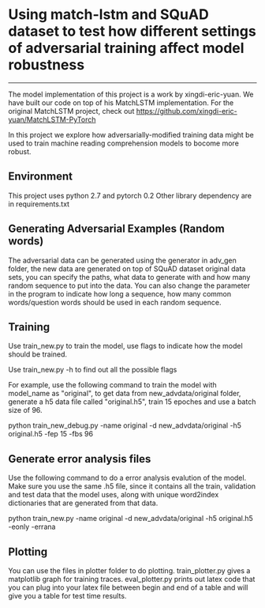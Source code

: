 # Using match-lstm and SQuAD dataset to test how different settings of adversarial training affect model robustness
--------------------------------------------------------------------------------
The model implementation of this project is a work by xingdi-eric-yuan. We have built our code on top of his MatchLSTM implementation.
For the original MatchLSTM project, check out https://github.com/xingdi-eric-yuan/MatchLSTM-PyTorch

In this project we explore how adversarially-modified training data might be used to train machine reading comprehension models to bocome more robust.

## Environment
This project uses python 2.7 and pytorch 0.2
Other library dependency are in requirements.txt

## Generating Adversarial Examples (Random words)

The adversarial data can be generated using the generator in adv_gen folder, the new data are generated on top of SQuAD dataset original data sets, you can specify the paths, what data to generate with and how many random sequence to put into the data. You can also change the parameter in the program to indicate how long a sequence, how many common words/question words should be used in each random sequence.

## Training

Use train_new.py to train the model, use flags to indicate how the model should be trained.

Use train_new.py -h to find out all the possible flags

For example, use the following command to train the model with model_name as "original", to get data from new_advdata/original folder, generate a h5 data file called "original.h5", train 15 epoches and use a batch size of 96.

python train_new_debug.py -name original -d new_advdata/original -h5 original.h5 -fep 15 -fbs 96

## Generate error analysis files

Use the following command to do a error analysis evalution of the model. Make sure you use the same .h5 file, since it contains all the train, validation and test data that the model uses, along with unique word2index dictionaries that are generated from that data.

python train_new.py -name original -d new_advdata/original -h5 original.h5 -eonly -errana

## Plotting

You can use the files in plotter folder to do plotting. train_plotter.py gives a matplotlib graph for training traces. eval_plotter.py prints out latex code that you can plug into your latex file between begin and end of a table and will give you a table for test time results.
